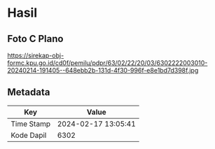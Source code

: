 # Hasil

## Foto C Plano

https://sirekap-obj-formc.kpu.go.id/cd0f/pemilu/pdpr/63/02/22/20/03/6302222003010-20240214-191405--648ebb2b-131d-4f30-996f-e8e1bd7d398f.jpg


## Metadata

| Key        | Value               |
| ---------- | ------------------- |
| Time Stamp | 2024-02-17 13:05:41 |
| Kode Dapil | 6302                |



